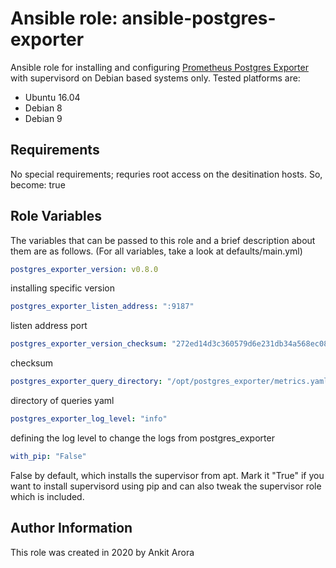 # Ansible role: ansible-postgres-exporter

Ansible role for installing and configuring [Prometheus Postgres Exporter](https://github.com/wrouesnel/postgres_exporter) with supervisord on Debian based systems only. Tested platforms are:

* Ubuntu 16.04
* Debian 8
* Debian 9

Requirements
------------

No special requirements; requries root access on the desitination hosts. So, become: true

Role Variables
--------------

The variables that can be passed to this role and a brief description about them are as follows. (For all variables, take a look at defaults/main.yml)

```yaml
postgres_exporter_version: v0.8.0
```
installing specific version

```yaml
postgres_exporter_listen_address: ":9187"
```
listen address port

```yaml
postgres_exporter_version_checksum: "272ed14d3c360579d6e231db34a568ec08f61d2e163cf111e713929ffb6db3f5"
```
checksum

```yaml
postgres_exporter_query_directory: "/opt/postgres_exporter/metrics.yaml"
```
directory of queries yaml


```yaml
postgres_exporter_log_level: "info"
```
defining the log level to change the logs from postgres_exporter

```yaml
with_pip: "False"
```
False by default, which installs the supervisor from apt. Mark it "True" if you want to install supervisord using pip and can also tweak the supervisor role which is included.


Author Information
------------------

This role was created in 2020 by Ankit Arora
